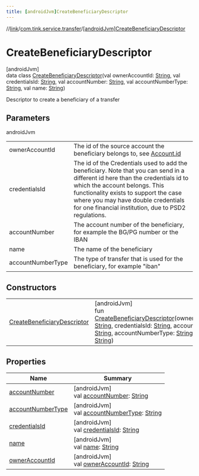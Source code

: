 ```yaml
---
title: [androidJvm]CreateBeneficiaryDescriptor
---
```

//[link](../../../index.html)/[com.tink.service.transfer](../index.html)/[[androidJvm]CreateBeneficiaryDescriptor](index.html)



# CreateBeneficiaryDescriptor



[androidJvm]\
data class [CreateBeneficiaryDescriptor](index.html)(val ownerAccountId: [String](https://kotlinlang.org/api/latest/jvm/stdlib/kotlin/-string/index.html), val credentialsId: [String](https://kotlinlang.org/api/latest/jvm/stdlib/kotlin/-string/index.html), val accountNumber: [String](https://kotlinlang.org/api/latest/jvm/stdlib/kotlin/-string/index.html), val accountNumberType: [String](https://kotlinlang.org/api/latest/jvm/stdlib/kotlin/-string/index.html), val name: [String](https://kotlinlang.org/api/latest/jvm/stdlib/kotlin/-string/index.html))

Descriptor to create a beneficiary of a transfer



## Parameters


androidJvm

| | |
|---|---|
| ownerAccountId | The id of the source account the beneficiary belongs to, see [Account.id](../../com.tink.model.account/[android-jvm]-account/id.html) |
| credentialsId | The id of the Credentials used to add the beneficiary. Note that you can send in a different id here than the credentials id to which the account belongs. This functionality exists to support the case where you may have double credentials for one financial institution, due to PSD2 regulations. |
| accountNumber | The account number of the beneficiary, for example the BG/PG number or the IBAN |
| name | The name of the beneficiary |
| accountNumberType | The type of transfer that is used for the beneficiary, for example &quot;iban&quot; |



## Constructors


| | |
|---|---|
| [CreateBeneficiaryDescriptor](-create-beneficiary-descriptor.html) | [androidJvm]<br>fun [CreateBeneficiaryDescriptor](-create-beneficiary-descriptor.html)(ownerAccountId: [String](https://kotlinlang.org/api/latest/jvm/stdlib/kotlin/-string/index.html), credentialsId: [String](https://kotlinlang.org/api/latest/jvm/stdlib/kotlin/-string/index.html), accountNumber: [String](https://kotlinlang.org/api/latest/jvm/stdlib/kotlin/-string/index.html), accountNumberType: [String](https://kotlinlang.org/api/latest/jvm/stdlib/kotlin/-string/index.html), name: [String](https://kotlinlang.org/api/latest/jvm/stdlib/kotlin/-string/index.html)) |


## Properties


| Name | Summary |
|---|---|
| [accountNumber](account-number.html) | [androidJvm]<br>val [accountNumber](account-number.html): [String](https://kotlinlang.org/api/latest/jvm/stdlib/kotlin/-string/index.html) |
| [accountNumberType](account-number-type.html) | [androidJvm]<br>val [accountNumberType](account-number-type.html): [String](https://kotlinlang.org/api/latest/jvm/stdlib/kotlin/-string/index.html) |
| [credentialsId](credentials-id.html) | [androidJvm]<br>val [credentialsId](credentials-id.html): [String](https://kotlinlang.org/api/latest/jvm/stdlib/kotlin/-string/index.html) |
| [name](name.html) | [androidJvm]<br>val [name](name.html): [String](https://kotlinlang.org/api/latest/jvm/stdlib/kotlin/-string/index.html) |
| [ownerAccountId](owner-account-id.html) | [androidJvm]<br>val [ownerAccountId](owner-account-id.html): [String](https://kotlinlang.org/api/latest/jvm/stdlib/kotlin/-string/index.html) |

